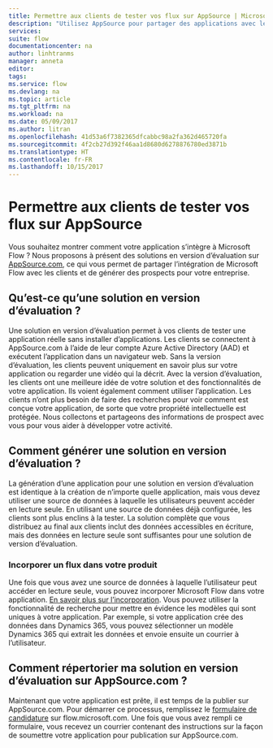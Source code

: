 ```yaml
---
title: Permettre aux clients de tester vos flux sur AppSource | Microsoft Docs
description: "Utilisez AppSource pour partager des applications avec les clients et générer des prospects pour votre entreprise."
services: 
suite: flow
documentationcenter: na
author: linhtranms
manager: anneta
editor: 
tags: 
ms.service: flow
ms.devlang: na
ms.topic: article
ms.tgt_pltfrm: na
ms.workload: na
ms.date: 05/09/2017
ms.author: litran
ms.openlocfilehash: 41d53a6f7382365dfcabbc98a2fa362d465720fa
ms.sourcegitcommit: 4f2cb27d392f46aa1d8680d6278876780ed3871b
ms.translationtype: HT
ms.contentlocale: fr-FR
ms.lasthandoff: 10/15/2017
---
```

# <a name="let-customers-test-drive-your-flows-on-appsource"></a>Permettre aux clients de tester vos flux sur AppSource
Vous souhaitez montrer comment votre application s’intègre à Microsoft Flow ? Nous proposons à présent des solutions en version d’évaluation sur [AppSource.com](https://appsource.microsoft.com), ce qui vous permet de partager l’intégration de Microsoft Flow avec les clients et de générer des prospects pour votre entreprise.

## <a name="what-is-a-test-drive-solution"></a>Qu’est-ce qu’une solution en version d’évaluation ?
Une solution en version d’évaluation permet à vos clients de tester une application réelle sans installer d’applications. Les clients se connectent à AppSource.com à l’aide de leur compte Azure Active Directory (AAD) et exécutent l’application dans un navigateur web. Sans la version d’évaluation, les clients peuvent uniquement en savoir plus sur votre application ou regarder une vidéo qui la décrit. Avec la version d’évaluation, les clients ont une meilleure idée de votre solution et des fonctionnalités de votre application. Ils voient également comment utiliser l’application. Les clients n’ont plus besoin de faire des recherches pour voir comment est conçue votre application, de sorte que votre propriété intellectuelle est protégée. Nous collectons et partageons des informations de prospect avec vous pour vous aider à développer votre activité.

## <a name="how-do-i-build-a-test-drive-solution"></a>Comment générer une solution en version d’évaluation ?
La génération d’une application pour une solution en version d’évaluation est identique à la création de n’importe quelle application, mais vous devez utiliser une source de données à laquelle les utilisateurs peuvent accéder en lecture seule. En utilisant une source de données déjà configurée, les clients sont plus enclins à la tester. La solution complète que vous distribuez au final aux clients inclut des données accessibles en écriture, mais des données en lecture seule sont suffisantes pour une solution de version d’évaluation.

### <a name="embed-flow-into-your-product"></a>Incorporer un flux dans votre produit
Une fois que vous avez une source de données à laquelle l’utilisateur peut accéder en lecture seule, vous pouvez incorporer Microsoft Flow dans votre application. [En savoir plus sur l’incorporation](embed-flow-dev.md). Vous pouvez utiliser la fonctionnalité de recherche pour mettre en évidence les modèles qui sont uniques à votre application. Par exemple, si votre application crée des données dans Dynamics 365, vous pouvez sélectionner un modèle Dynamics 365 qui extrait les données et envoie ensuite un courrier à l’utilisateur. 

## <a name="how-do-i-list-my-test-drive-solution-on-appsourcecom"></a>Comment répertorier ma solution en version d’évaluation sur AppSource.com ?
Maintenant que votre application est prête, il est temps de la publier sur AppSource.com. Pour démarrer ce processus, remplissez le [formulaire de candidature](https://flow.microsoft.com/partners/get-listed/) sur flow.microsoft.com. Une fois que vous avez rempli ce formulaire, vous recevez un courrier contenant des instructions sur la façon de soumettre votre application pour publication sur AppSource.com.

